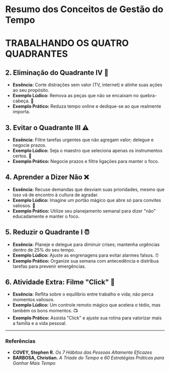 # Resumo dos Conceitos de Gestão do Tempo

# TRABALHANDO OS QUATRO QUADRANTES

## 2. Eliminação do Quadrante IV 🚫
- **Essência:** Corte distrações sem valor (TV, internet) e alinhe suas ações ao seu propósito.
- **Exemplo Lúdico:** Remova as peças que não se encaixam no quebra-cabeça. 🧩  
- **Exemplo Prático:** Reduza tempo online e dedique-se ao que realmente importa.

## 3. Evitar o Quadrante III ⚠️
- **Essência:** Filtre tarefas urgentes que não agregam valor; delegue e negocie prazos.
- **Exemplo Lúdico:** Seja o maestro que seleciona apenas os instrumentos certos. 🎼  
- **Exemplo Prático:** Negocie prazos e filtre ligações para manter o foco.

## 4. Aprender a Dizer Não ❌
- **Essência:** Recuse demandas que desviam suas prioridades, mesmo que isso vá de encontro à cultura de agradar.
- **Exemplo Lúdico:** Imagine um portão mágico que abre só para convites valiosos. 🔑  
- **Exemplo Prático:** Utilize seu planejamento semanal para dizer "não" educadamente e manter o foco.

## 5. Reduzir o Quadrante I ⏰
- **Essência:** Planeje e delegue para diminuir crises; mantenha urgências dentro de 25% do seu tempo.
- **Exemplo Lúdico:** Ajuste as engrenagens para evitar alarmes falsos. ⏰  
- **Exemplo Prático:** Organize sua semana com antecedência e distribua tarefas para prevenir emergências.

## 6. Atividade Extra: Filme "Click" 🎥
- **Essência:** Reflita sobre o equilíbrio entre trabalho e vida; não perca momentos valiosos.
- **Exemplo Lúdico:** Um controle remoto mágico que acelera o tédio, mas também os bons momentos. 📺  
- **Exemplo Prático:** Assista "Click" e ajuste sua rotina para valorizar mais a família e a vida pessoal.

---

### Referências
- **COVEY, Stephen R.** *Os 7 Hábitos das Pessoas Altamente Eficazes*  
- **BARBOSA, Christian.** *A Tríade do Tempo* e *60 Estratégias Práticas para Ganhar Mais Tempo*

